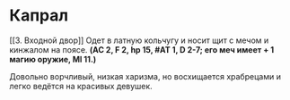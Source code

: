 # Капрал
[[3. Входной двор]]
Одет в латную кольчугу и носит щит с мечом и кинжалом на поясе. 
**(AC 2, F 2, hp 15, #AT 1, D 2-7; его меч имеет + 1 магию оружие, Ml 11.)** 

Довольно ворчливый, низкая харизма, но восхищается храбрецами и легко ведётся на красивых девушек. 
